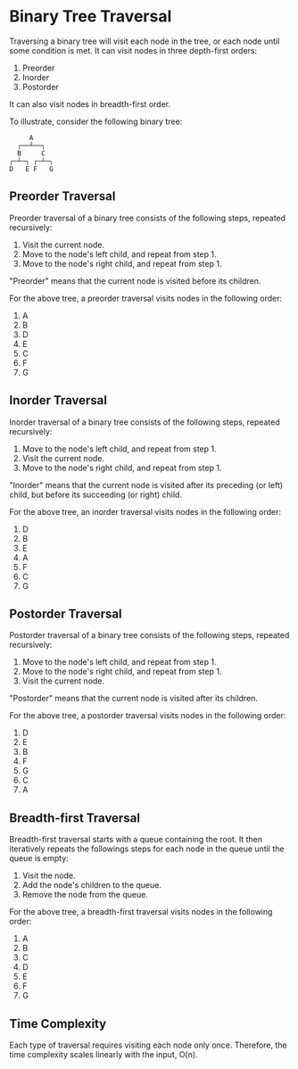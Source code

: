 # Binary Tree Traversal

Traversing a binary tree will visit each node in the tree, or each node until some condition is met.
It can visit nodes in three depth-first orders:

1. Preorder
2. Inorder
3. Postorder

It can also visit nodes in breadth-first order.

To illustrate, consider the following binary tree:

```
     A
  ┌──┴──┐
  B     C
┌─┴─┐ ┌─┴─┐
D   E F   G
```

## Preorder Traversal

Preorder traversal of a binary tree consists of the following steps, repeated recursively:

1. Visit the current node.
2. Move to the node's left child, and repeat from step 1.
3. Move to the node's right child, and repeat from step 1.

"Preorder" means that the current node is visited before its children.

For the above tree, a preorder traversal visits nodes in the following order:

1. A
2. B
3. D
4. E
5. C
6. F
7. G

## Inorder Traversal

Inorder traversal of a binary tree consists of the following steps, repeated recursively:

1. Move to the node's left child, and repeat from step 1.
2. Visit the current node.
3. Move to the node's right child, and repeat from step 1.

"Inorder" means that the current node is visited after its preceding (or left) child, but before its
succeeding (or right) child.

For the above tree, an inorder traversal visits nodes in the following order:

1. D
2. B
3. E
4. A
5. F
6. C
7. G

## Postorder Traversal

Postorder traversal of a binary tree consists of the following steps, repeated recursively:

1. Move to the node's left child, and repeat from step 1.
2. Move to the node's right child, and repeat from step 1.
3. Visit the current node.

"Postorder" means that the current node is visited after its children.

For the above tree, a postorder traversal visits nodes in the following order:

1. D
2. E
3. B
4. F
5. G
6. C
7. A

## Breadth-first Traversal

Breadth-first traversal starts with a queue containing the root. It then iteratively repeats the
followings steps for each node in the queue until the queue is empty:

1. Visit the node.
2. Add the node's children to the queue.
3. Remove the node from the queue.

For the above tree, a breadth-first traversal visits nodes in the following order:

1. A
2. B
3. C
4. D
5. E
6. F
7. G

## Time Complexity

Each type of traversal requires visiting each node only once. Therefore, the time complexity scales
linearly with the input, O(n).
